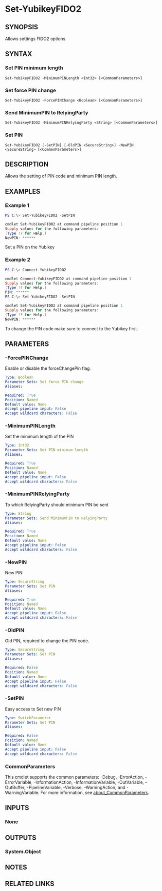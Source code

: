 ﻿---
external help file: powershellYK.dll-Help.xml
Module Name: powershellYK
online version:
schema: 2.0.0
---

# Set-YubikeyFIDO2

## SYNOPSIS
Allows settings FIDO2 options.

## SYNTAX

### Set PIN minimum length
```
Set-YubikeyFIDO2 -MinimumPINLength <Int32> [<CommonParameters>]
```

### Set force PIN change
```
Set-YubikeyFIDO2 -ForcePINChange <Boolean> [<CommonParameters>]
```

### Send MinimumPIN to RelyingParty
```
Set-YubikeyFIDO2 -MinimumPINRelyingParty <String> [<CommonParameters>]
```

### Set PIN
```
Set-YubikeyFIDO2 [-SetPIN] [-OldPIN <SecureString>] -NewPIN <SecureString> [<CommonParameters>]
```

## DESCRIPTION
Allows the setting of PIN code and minimum PIN length.

## EXAMPLES

### Example 1
```powershell
PS C:\> Set-YubikeyFIDO2 -SetPIN

cmdlet Set-YubikeyFIDO2 at command pipeline position 1
Supply values for the following parameters:
(Type !? for Help.)
NewPIN: ******
```

Set a PIN on the Yubikey

### Example 2
```powershell
PS C:\> Connect-YubikeyFIDO2

cmdlet Connect-YubikeyFIDO2 at command pipeline position 1
Supply values for the following parameters:
(Type !? for Help.)
PIN: ******
PS C:\> Set-YubikeyFIDO2 -SetPIN

cmdlet Set-YubikeyFIDO2 at command pipeline position 1
Supply values for the following parameters:
(Type !? for Help.)
NewPIN: ******
```

To change the PIN code make sure to connect to the Yubikey first.

## PARAMETERS

### -ForcePINChange
Enable or disable the forceChangePin flag.

```yaml
Type: Boolean
Parameter Sets: Set force PIN change
Aliases:

Required: True
Position: Named
Default value: None
Accept pipeline input: False
Accept wildcard characters: False
```

### -MinimumPINLength
Set the minimum length of the PIN

```yaml
Type: Int32
Parameter Sets: Set PIN minimum length
Aliases:

Required: True
Position: Named
Default value: None
Accept pipeline input: False
Accept wildcard characters: False
```

### -MinimumPINRelyingParty
To which RelyingParty should minimum PIN be sent

```yaml
Type: String
Parameter Sets: Send MinimumPIN to RelyingParty
Aliases:

Required: True
Position: Named
Default value: None
Accept pipeline input: False
Accept wildcard characters: False
```

### -NewPIN
New PIN

```yaml
Type: SecureString
Parameter Sets: Set PIN
Aliases:

Required: True
Position: Named
Default value: None
Accept pipeline input: False
Accept wildcard characters: False
```

### -OldPIN
Old PIN, required to change the PIN code.

```yaml
Type: SecureString
Parameter Sets: Set PIN
Aliases:

Required: False
Position: Named
Default value: None
Accept pipeline input: False
Accept wildcard characters: False
```

### -SetPIN
Easy access to Set new PIN

```yaml
Type: SwitchParameter
Parameter Sets: Set PIN
Aliases:

Required: False
Position: Named
Default value: None
Accept pipeline input: False
Accept wildcard characters: False
```

### CommonParameters
This cmdlet supports the common parameters: -Debug, -ErrorAction, -ErrorVariable, -InformationAction, -InformationVariable, -OutVariable, -OutBuffer, -PipelineVariable, -Verbose, -WarningAction, and -WarningVariable. For more information, see [about_CommonParameters](http://go.microsoft.com/fwlink/?LinkID=113216).

## INPUTS

### None

## OUTPUTS

### System.Object
## NOTES

## RELATED LINKS
